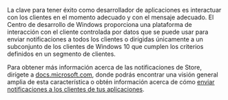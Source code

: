 ﻿La clave para tener éxito como desarrollador de aplicaciones es interactuar con los clientes en el momento adecuado y con el mensaje adecuado. El Centro de desarrollo de Windows proporciona una plataforma de interacción con el cliente controlada por datos que se puede usar para enviar notificaciones a todos los clientes o dirigidas únicamente a un subconjunto de los clientes de Windows 10 que cumplen los criterios definidos en un segmento de clientes.

Para obtener más información acerca de las notificaciones de Store, dirígete a [docs.microsoft.com](https://docs.microsoft.com/windows/uwp/monetize/configure-your-app-to-receive-dev-center-notifications), donde podrás encontrar una visión general amplia de esta característica o obtén información acerca de cómo [enviar notificaciones a los clientes de tus aplicaciones](https://docs.microsoft.com/en-us/windows/uwp/publish/send-push-notifications-to-your-apps-customers).
